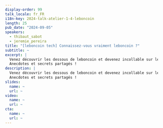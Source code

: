 ```yaml
---
display-order: 99
talk_locale: fr_FR
i18n-key: 2024-talk-atelier-1-4-leboncoin
length: 25
pub_date: "2024-09-05"
speakers:
  - thibaut_sabot
  - jeremie_pereira
title: "[leboncoin tech] Connaissez-vous vraiment leboncoin ?"
subtitle: ~
excerpt: |
  Venez découvrir les dessous de leboncoin et devenez incollable sur le site de petites annonces préféré des Français.
  Anecdotes et secrets partagés !
description: |
  Venez découvrir les dessous de leboncoin et devenez incollable sur le site de petites annonces préféré des Français.
  Anecdotes et secrets partagés !
slides:
  name: ~
  url: ~
video:
  name: ~
  url: ~
cta:
  name: ~
  url: ~
---
```

